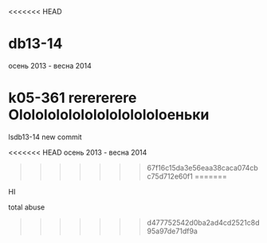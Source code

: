<<<<<<< HEAD

db13-14
=======

осень 2013 - весна 2014


k05-361
rerererere
Ololololololololololololoеньки
=======
lsdb13-14
new commit

<<<<<<< HEAD
осень 2013 - весна 2014
>>>>>>> 67f16c15da3e56eaa38caca074cbc75d712e60f1
=======

HI

total abuse
>>>>>>> d477752542d0ba2ad4cd2521c8d95a97de71df9a
